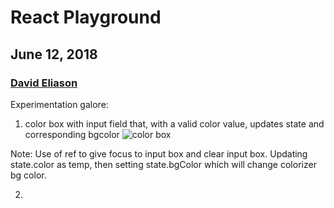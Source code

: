 # React Playground
## June 12, 2018
### [David Eliason](http://www.davethemaker.com)

Experimentation galore:

1. color box with input field that, with a valid color value, updates state and corresponding bgcolor
![color box]('./img/color_box.png' "color box")

Note: Use of ref to give focus to input box and clear input box. Updating state.color as temp, then setting state.bgColor which will change colorizer bg color.

2.